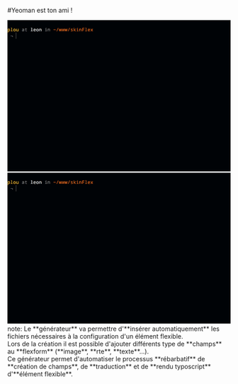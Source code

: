 <!-- .slide: data-breadcrumb="typo3,skinFlex,générateur" -->
#Yeoman est ton ami !
<div style="position: relative;">
    <img src="img/demo-custom.gif" alt="" class="fragment fade-in"/>
    <img src="img/demo-custom.gif" alt="" class="fragment fade-in"/>
</div>
note:
  Le **générateur** va permettre d'**insérer automatiquement** les fichiers nécessaires à la configuration d'un élément flexible.<br>
  Lors de la création il est possible d'ajouter différents type de **champs** au **flexform** (**image**, **rte**, **texte**...).<br>
  Ce générateur permet d'automatiser le processus **rébarbatif** de **création de champs**, de **traduction** et de **rendu typoscript** d'**élément flexible**.

